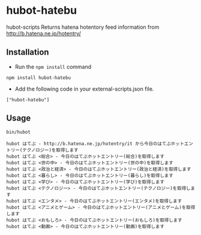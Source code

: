 hubot-hatebu
============

hubot-scripts Returns hatena hotentory feed information from http://b.hatena.ne.jp/hotentry/

## Installation


* Run the ```npm install``` command

```
npm install hubot-hatebu
```

* Add the following code in your external-scripts.json file.

```
["hubot-hatebu"]
```

## Usage

```
bin/hubot

hubot はてぶ - http://b.hatena.ne.jp/hotentry/it から今日のはてぶホットエントリー(テクノロジー)を取得します
hubot はてぶ <総合> - 今日のはてぶホットエントリー(総合)を取得します
hubot はてぶ <世の中> - 今日のはてぶホットエントリー(世の中)を取得します
hubot はてぶ <政治と経済> - 今日のはてぶホットエントリー(政治と経済)を取得します
hubot はてぶ <暮らし> - 今日のはてぶホットエントリー(暮らし)を取得します
hubot はてぶ <学び> - 今日のはてぶホットエントリー(学び)を取得します
hubot はてぶ <テクノロジー> - 今日のはてぶホットエントリー(テクノロジー)を取得します
hubot はてぶ <エンタメ> - 今日のはてぶホットエントリー(エンタメ)を取得します
hubot はてぶ <アニメとゲーム> - 今日のはてぶホットエントリー(アニメとゲーム)を取得します
hubot はてぶ <おもしろ> - 今日のはてぶホットエントリー(おもしろ)を取得します
hubot はてぶ <動画> - 今日のはてぶホットエントリー(動画)を取得します
```
